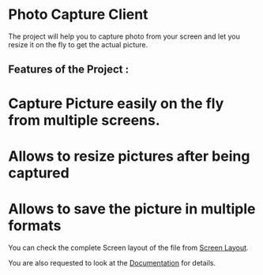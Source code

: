 # Photo Capture Client

The project will help you to capture photo from your screen and let you resize it on the fly to get the actual picture. 

## Features of the Project : 

# Capture Picture easily on the fly from multiple screens.
# Allows to resize pictures after being captured
# Allows to save the picture in multiple formats

You can check the complete Screen layout of the file from [Screen Layout](Screen-Layout). 

You are also requested to look at the [Documentation](Documentation) for details. 